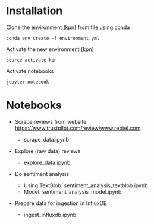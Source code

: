 # Installation #

Clone the environment (kpn) from file using conda

```shell
conda env create -f environment.yml
```

Activate the new environment (kpn)
```shell
source activate kpn
```

Activate notebooks
```shell
jupyter notebook
```

# Notebooks #
* Scrape reviews from website https://www.trustpilot.com/review/www.rebtel.com
	* scrape_data.ipynb

* Explore (raw data) reviews
	* explore_data.ipynb

* Do sentiment analysis 
	* Using TextBlob: sentiment_analysis_textblob.ipynb
	* Model: sentiment_analysis_model.ipynb

* Prepare data for ingestion in InfluxDB
	* ingest_influxdb.ipynb



